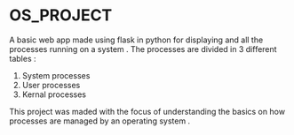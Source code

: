 # OS_PROJECT

A basic web app made using flask in python for displaying and all the processes running on a system . The processes are divided in 3 different tables :
1. System processes
2. User processes
3. Kernal processes

This project was maded with the focus of understanding the basics on how processes are managed by an operating system . 


